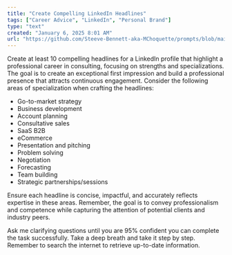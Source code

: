 ```yaml
---
title: "Create Compelling LinkedIn Headlines"
tags: ["Career Advice", "LinkedIn", "Personal Brand"]
type: "text"
created: "January 6, 2025 8:01 AM"
url: "https://github.com/Steeve-Bennett-aka-MChoquette/prompts/blob/main/create_compelling_linkedin_headlines.md"
---
```


Create at least 10 compelling headlines for a LinkedIn profile that highlight a professional career in consulting, focusing on strengths and specializations. The goal is to create an exceptional first impression and build a professional presence that attracts continuous engagement. Consider the following areas of specialization when crafting the headlines:

- Go-to-market strategy
- Business development
- Account planning
- Consultative sales
- SaaS B2B
- eCommerce
- Presentation and pitching
- Problem solving
- Negotiation
- Forecasting
- Team building
- Strategic partnerships/sessions

Ensure each headline is concise, impactful, and accurately reflects expertise in these areas. Remember, the goal is to convey professionalism and competence while capturing the attention of potential clients and industry peers.

Ask me clarifying questions until you are 95% confident you can complete the task successfully. Take a deep breath and take it step by step. Remember to search the internet to retrieve up-to-date information.